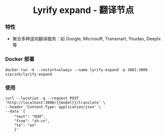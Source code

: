 <h1 align="center">Lyrify expand - 翻译节点</h1>

### 特性
- 聚合多种逆向翻译服务：如 Google, Microsoft, Transmart, Youdao, Deeplx 等

### Docker 部署

```docker
docker run -d --restart=always --name lyrify-expand -p 3001:3000 sipcink/lyrify-expand
```

### 使用
```shell
curl --location -g --request POST 'http://localhost:3000/{{model}}/translate' \
--header 'Content-Type: application/json' \
--data '{
    "text": "你好",
    "from": "zh-cn",
    "to": "en"
    }'
```